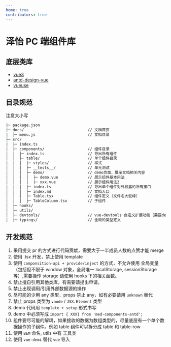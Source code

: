 ```yaml
---
home: true
contributors: true
---
```


# 泽怡 PC 端组件库

## 底层类库

- [vue3](https://github.com/vuejs/vue-next)
- [antd-design-vue](https://github.com/vueComponent/ant-design-vue)
- [vueuse](https://github.com/vueuse/vueuse)

## 目录规范

注意大小写

```bash
├─ package.json
├─ docs/                            // 文档首页
|  ├─ menu.js                       // 文档目录
├─ src/
|  ├─ index.ts
│  ├─ components/                   // 组件目录
│  │  ├─ index.ts                   // 导出所有组件
│  │  ├─ table/                     // 单个组件目录
│  │  │  ├─ styles/                 // 样式
│  │  │  ├─ __tests__/              // 单元测试
│  │  │  ├─ demo/                   // demo页面，展示文档相关内容
│  │  │  │  ├─ demo.vue             // 展示组件基本用法
│  │  │  │  ├─ xxx.vue              // 展示组件用法2
│  │  │  ├─ index.ts                // 导出单个组件对外暴露的所有接口
│  │  │  ├─ index.md                // 文档入口
│  │  │  ├─ Table.tsx               // 组件定义（文件名大驼峰）
│  │  │  ├─ TableColumn.tsx         // 子组件
│  ├─ hooks/
│  ├─ utils/
│  ├─ devtools/                     // vue-devtools 自定义扩展功能（需要devtools大于6.0版本）
│  ├─ typings/                      // 全局的类型定义
```

## 开发规范

1. 采用提交 pr 的方式进行代码贡献，需要大于一半成员人数的点赞才能 merge
2. 使用 .tsx 开发，禁止使用 template
3. 使用 `componsition-api + provide/inject` 的方式，不允许使用 全局变量（包括但不限于 window 对象，全局唯一 localStorage, sessionStorage 等）,需要操作 storage 请使用 hooks 下的相关函数。
4. 禁止擅自引用其他类库，有需要请提出申请。
5. 禁止出现调用/引用外部数据源的操作
6. 尽可能的少用 any 类型，props 禁止 any，如有必要请用 `unknown` 替代
7. 禁止 props 类型为 `vnode` / `JSX.Element` 类型
8. demo 代码用 `template + setup` 形式书写
9. demo 中必须写成 `import { XXX} from 'med-components-antd'`;
10. 组件要尽可能的解耦，如果接收的数据为数组类型的，尽量底层有一个单个数据操作的子组件。例如 table 组件可以拆分成 table 和 table-row
11. 使用 `BEM` 命名, utils 中有 工具类
12. 使用 `vue-demi` 替代 `vue` 导入
